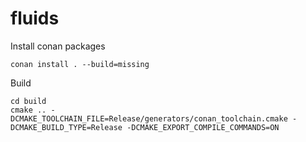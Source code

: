 # fluids

Install conan packages
```
conan install . --build=missing
```

Build
```
cd build
cmake .. -DCMAKE_TOOLCHAIN_FILE=Release/generators/conan_toolchain.cmake -DCMAKE_BUILD_TYPE=Release -DCMAKE_EXPORT_COMPILE_COMMANDS=ON
```
